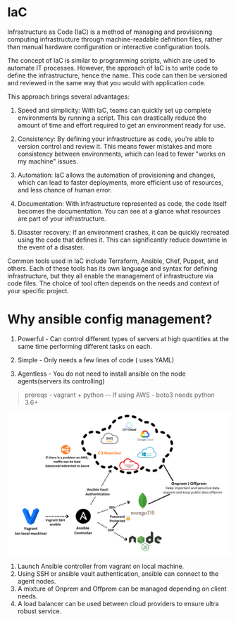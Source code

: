 # IaC

Infrastructure as Code (IaC) is a method of managing and provisioning computing infrastructure through machine-readable definition files, rather than manual hardware configuration or interactive configuration tools.

The concept of IaC is similar to programming scripts, which are used to automate IT processes. However, the approach of IaC is to write code to define the infrastructure, hence the name. This code can then be versioned and reviewed in the same way that you would with application code.

This approach brings several advantages:

1. Speed and simplicity: With IaC, teams can quickly set up complete environments by running a script. This can drastically reduce the amount of time and effort required to get an environment ready for use.

2. Consistency: By defining your infrastructure as code, you're able to version control and review it. This means fewer mistakes and more consistency between environments, which can lead to fewer "works on my machine" issues.

3. Automation: IaC allows the automation of provisioning and changes, which can lead to faster deployments, more efficient use of resources, and less chance of human error.

4. Documentation: With infrastructure represented as code, the code itself becomes the documentation. You can see at a glance what resources are part of your infrastructure.

5. Disaster recovery: If an environment crashes, it can be quickly recreated using the code that defines it. This can significantly reduce downtime in the event of a disaster.

Common tools used in IaC include Terraform, Ansible, Chef, Puppet, and others. Each of these tools has its own language and syntax for defining infrastructure, but they all enable the management of infrastructure via code files. The choice of tool often depends on the needs and context of your specific project.

# Why ansible config management?

1. Powerful - Can control different types of servers at high quantities at the same time performing different tasks on each.

2. Simple - Only needs a few lines of code ( uses YAML)

3. Agentless - You do not need to install ansible on the node agents(servers its controlling)

>prereqs - vagrant + python -- If using AWS - boto3 needs python 3.6+

![Alt text](imgs-iac/3.myansiblediag5.png)

1. Launch Ansible controller from vagrant on local machine.
2. Using SSH or ansible vault authentication, ansible can connect to the agent nodes.
3. A mixture of Onprem and Offprem can be managed depending on client needs.
4. A load balancer can be used between cloud providers to ensure ultra robust service.